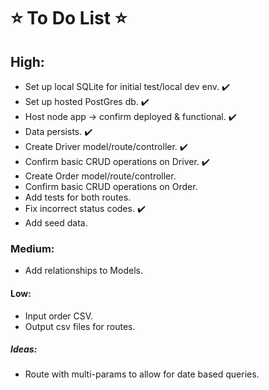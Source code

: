 # :star: To Do List :star:

## High:

  - Set up local SQLite for initial test/local dev env. :heavy_check_mark:
  - Set up hosted PostGres db. :heavy_check_mark:
  - Host node app -> confirm deployed & functional. :heavy_check_mark:
  - Data persists. :heavy_check_mark:
  - Create Driver model/route/controller. :heavy_check_mark:
  - Confirm basic CRUD operations on Driver. :heavy_check_mark:
  - Create Order model/route/controller.
  - Confirm basic CRUD operations on Order.
  - Add tests for both routes.
  - Fix incorrect status codes. :heavy_check_mark:
  - Add seed data.


### Medium:

  - Add relationships to Models.

#### Low:

  - Input order CSV.
  - Output csv files for routes.
  

##### Ideas:

   - Route with multi-params to allow for date based queries.